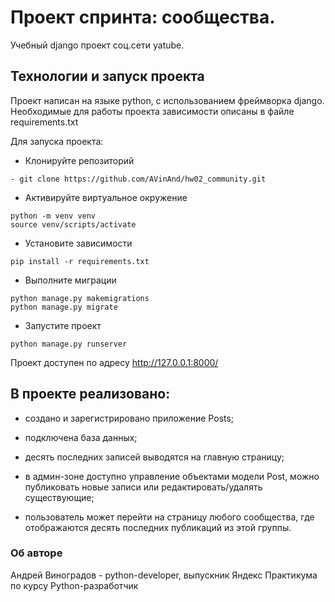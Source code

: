 # Проект спринта: сообщества.

Учебный django проект соц.сети yatube.

## Технологии и запуск проекта

Проект написан на языке python, с использованием фреймворка django. 
Необходимые для работы проекта зависимости описаны в файле requirements.txt

Для запуска проекта:
- Клонируйте репозиторий
``` 
- git clone https://github.com/AVinAnd/hw02_community.git 
```
- Активируйте виртуальное окружение 

```
python -m venv venv
source venv/scripts/activate
```
- Установите зависимости

``` 
pip install -r requirements.txt
```
- Выполните миграции 
```
python manage.py makemigrations
python manage.py migrate
```
- Запустите проект
```
python manage.py runserver
```

Проект доступен по адресу http://127.0.0.1:8000/

## В проекте реализовано:
- создано и зарегистрировано приложение Posts;

- подключена база данных;

- десять последних записей выводятся на главную страницу;

- в админ-зоне доступно управление объектами модели Post, можно публиковать новые записи или редактировать/удалять существующие;

- пользователь может перейти на страницу любого сообщества, где отображаются десять последних публикаций из этой группы.

### Об авторе
Андрей Виноградов - python-developer, выпускник Яндекс Практикума по курсу Python-разработчик
